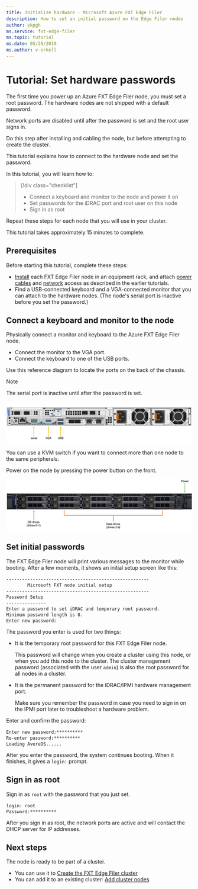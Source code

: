 ```yaml
---
title: Initialize hardware - Microsoft Azure FXT Edge Filer
description: How to set an initial password on the Edge Filer nodes 
author: ekpgh
ms.service: fxt-edge-filer
ms.topic: tutorial
ms.date: 05/20/2019
ms.author: v-erkell 
---
```


# Tutorial: Set hardware passwords

The first time you power up an Azure FXT Edge Filer node, you must set a root password. The hardware nodes are not shipped with a default password. 

Network ports are disabled until after the password is set and the root user signs in.

Do this step after installing and cabling the node, but before attempting to create the cluster. 

This tutorial explains how to connect to the hardware node and set the password. 

In this tutorial, you will learn how to: 

> [!div class="checklist"]
> * Connect a keyboard and monitor to the node and power it on
> * Set passwords for the iDRAC port and root user on this node
> * Sign in as root 

Repeat these steps for each node that you will use in your cluster. 

This tutorial takes approximately 15 minutes to complete. 

## Prerequisites

Before starting this tutorial, complete these steps: 

* [Install](fxt-install.md) each FXT Edge Filer node in an equipment rack, and attach [power cables](fxt-power.md) and [network](fxt-network.md) access as described in the earlier tutorials. 
* Find a USB-connected keyboard and a VGA-connected monitor that you can attach to the hardware nodes. (The node's serial port is inactive before you set the password.)

## Connect a keyboard and monitor to the node

Physically connect a monitor and keyboard to the Azure FXT Edge Filer node. 

* Connect the monitor to the VGA port.
* Connect the keyboard to one of the USB ports. 

Use this reference diagram to locate the ports on the back of the chassis. 

> [!NOTE]
> The serial port is inactive until after the password is set. 

![diagram of back of FXT Edge Filer with serial, VGA, and USB ports labeled](media/fxt-back-serial-vga-usb.png)

You can use a KVM switch if you want to connect more than one node to the same peripherals. 

Power on the node by pressing the power button on the front. 

![diagram of front of FXT Edge Filer - round power button is labeled near the top right](media/fxt-front-annotated.png)

## Set initial passwords 

The FXT Edge Filer node will print various messages to the monitor while booting. After a few moments, it shows an initial setup screen like this:

```
------------------------------------------------------
        Microsoft FXT node initial setup
------------------------------------------------------
Password Setup
---------------
Enter a password to set iDRAC and temporary root password.
Minimum password length is 8.
Enter new password:
```

The password you enter is used for two things: 

* It is the temporary root password for this FXT Edge Filer node. 

  This password will change when you create a cluster using this node, or when you add this node to the cluster. The cluster management password (associated with the user ``admin``) is also the root password for all nodes in a cluster.

* It is the permanent password for the iDRAC/IPMI hardware management port.

  Make sure you remember the password in case you need to sign in on the IPMI port later to troubleshoot a hardware problem.

Enter and confirm the password: 

```
Enter new password:**********
Re-enter password:**********
Loading AvereOS......
```

After you enter the password, the system continues booting. When it finishes, it gives a ``login:`` prompt. 

## Sign in as root

Sign in as ``root`` with the password that you just set. 

```
login: root
Password:**********
```

After you sign in as root, the network ports are active and will contact the DHCP server for IP addresses. 

## Next steps

The node is ready to be part of a cluster. 

* You can use it to [Create the FXT Edge Filer cluster](fxt-cluster-create.md)
* You can add it to an existing cluster: [Add cluster nodes](fxt-add-nodes.md)